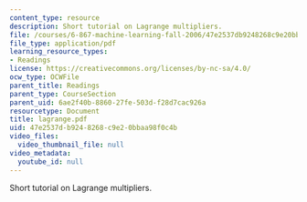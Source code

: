 ```yaml
---
content_type: resource
description: Short tutorial on Lagrange multipliers.
file: /courses/6-867-machine-learning-fall-2006/47e2537db9248268c9e20bbaa98f0c4b_lagrange.pdf
file_type: application/pdf
learning_resource_types:
- Readings
license: https://creativecommons.org/licenses/by-nc-sa/4.0/
ocw_type: OCWFile
parent_title: Readings
parent_type: CourseSection
parent_uid: 6ae2f40b-8860-27fe-503d-f28d7cac926a
resourcetype: Document
title: lagrange.pdf
uid: 47e2537d-b924-8268-c9e2-0bbaa98f0c4b
video_files:
  video_thumbnail_file: null
video_metadata:
  youtube_id: null
---
```

Short tutorial on Lagrange multipliers.